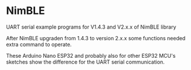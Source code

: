 # NimBLE
UART serial example programs for V1.4.3 and V2.x.x of NimBLE library

After NimBLE upgraden from 1.4.3 to version 2.x.x some functions needed extra command to operate.

These Arduino Nano ESP32 and probably also for other ESP32 MCU's sketches show the difference for the UART serial communication.

